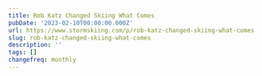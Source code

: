 ```yaml
---
title: Rob Katz Changed Skiing What Comes
pubDate: '2023-02-10T00:00:00.000Z'
url: https://www.stormskiing.com/p/rob-katz-changed-skiing-what-comes
slug: rob-katz-changed-skiing-what-comes
description: ''
tags: []
changefreq: monthly
---
```


<!-- Add post content below -->
